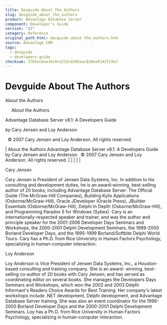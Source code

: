 ```yaml
---
title: Devguide About The Authors
slug: devguide_about_the_authors
product: Advantage Database Server
component: Developer’s Guide
version: "12"
category: Reference
original_path_html: devguide_about_the_authors.htm
source: Advantage CHM
tags:
  - devguide
  - developers-guide
checksum: 37b5ecbaa34c0ce233c826baac810ea8142fc9a7
---
```


# Devguide About The Authors

About the Authors

     About the Authors

Advantage Database Server v8.1: A Developers Guide

by Cary Jensen and Loy Anderson

  © 2007 Cary Jensen and Loy Anderson. All rights reserved.

| About the Authors  Advantage Database Server v8.1: A Developers Guide  by Cary Jensen and Loy Anderson    © 2007 Cary Jensen and Loy Anderson. All rights reserved. |  |  |  |  |

Cary Jensen

Cary Jensen is President of Jensen Data Systems, Inc. In addition to his consulting and development duties, he is an award-winning, best-selling author of 20 books, including Advantage Database Server: The Official Guide (The McGraw-Hill Companies), Building Kylix Applications (Osborne/McGraw-Hill), Oracle JDeveloper (Oracle Press), JBuilder Essentials (Osborne/McGraw-Hill), Delphi In Depth (Osborne/McGraw-Hill), and Programming Paradox 5 for Windows (Sybex). Cary is an internationally-respected speaker and trainer, and was the author and principle speaker for the 2001-2006 Developer Days Seminars and Workshops, the 2000-2001 Delphi Development Seminars, the 1999-2000 Borland Developer Days, and the 1995-1999 Borland/Softbite Delphi World Tours. Cary has a Ph.D. from Rice University in Human Factors Psychology, specializing in human-computer interaction.

Loy Anderson

Loy Anderson is Vice President of Jensen Data Systems, Inc., a Houston-based consulting and training company. She is an award- winning, best-selling co-author of 20 books with Cary Jensen; and has served as coordinating editor on several books. She manages the Developers Days Seminars and Workshops, which won the 2002 and 2003 Delphi Informant's Readers Choice Awards for Best Training. Her company's latest workshops include .NET development, Delphi development, and Advantage Database Server training. She was also an event coordinator for the 1999-2000 Borland Developer Days and the 2000-2001 Delphi Development Seminars. Loy has a Ph.D. from Rice University in Human Factors Psychology, specializing in human-computer interaction.
